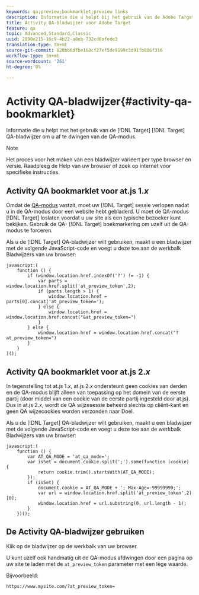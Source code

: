 ```yaml
---
keywords: qa;preview;bookmarklet;preview links
description: Informatie die u helpt bij het gebruik van de Adobe Target QA-bladwijzer om Target te forceren u uit de QA-modus vrij te geven.
title: Activity QA-bladwijzer voor Adobe Target
feature: qa
topic: Advanced,Standard,Classic
uuid: 2890e215-16c9-4b22-a8eb-732cd6efede3
translation-type: tm+mt
source-git-commit: 620bb6dfbe160cf27ef5de9199c3d91fb806f316
workflow-type: tm+mt
source-wordcount: '261'
ht-degree: 0%

---
```



# Activity QA-bladwijzer{#activity-qa-bookmarklet}

Informatie die u helpt met het gebruik van de [!DNL Target] [!DNL Target] QA-bladwijzer om u af te dwingen van de QA-modus.

>[!NOTE]
>
>Het proces voor het maken van een bladwijzer varieert per type browser en versie. Raadpleeg de Help van uw browser of zoek op internet voor specifieke instructies.

## Activity QA bookmarklet voor at.js 1.*x*

Omdat de [QA-modus](../../c-activities/c-activity-qa/activity-qa.md#concept_9329EF33DE7D41CA9815C8115DBC4E40) vastzit, moet uw [!DNL Target] sessie verlopen nadat u in de QA-modus door een website hebt gebladerd. U moet de QA-modus [!DNL Target] loslaten voordat u uw site als een typische bezoeker kunt bekijken. Gebruik de QA- [!DNL Target] boekmarkering om uzelf uit de QA-modus te forceren.

Als u de [!DNL Target] QA-bladwijzer wilt gebruiken, maakt u een bladwijzer met de volgende JavaScript-code en voegt u deze toe aan de werkbalk Bladwijzers van uw browser:

```
javascript:(
    function () {
        if (window.location.href.indexOf('?') != -1) {
            var parts = window.location.href.split('at_preview_token',2);
            if (parts.length > 1) {
                window.location.href = parts[0].concat('at_preview_token=');
            } else {
                window.location.href = window.location.href.concat("&at_preview_token=")
            }
        } else {
            window.location.href = window.location.href.concat("?at_preview_token=")
        }
    }
)();
```

## Activity QA bookmarklet voor at.js 2.*x*

In tegenstelling tot at.js 1.*x*, at.js 2.*x* ondersteunt geen cookies van derden en de QA-modus blijft alleen van toepassing op het domein van de eerste partij (door middel van een cookie van de eerste partij ingesteld door at.js). Dus in at.js 2.*x*, wordt de QA wijzesessie beheerd slechts op cliënt-kant en geen QA wijzecookies worden verzonden naar Doel.

Als u de [!DNL Target] QA-bladwijzer wilt gebruiken, maakt u een bladwijzer met de volgende JavaScript-code en voegt u deze toe aan de werkbalk Bladwijzers van uw browser:

```
javascript:(
    function () {
        var AT_QA_MODE = 'at_qa_mode=';
        var isSet = document.cookie.split(';').some(function (cookie) {
            return cookie.trim().startsWith(AT_QA_MODE);
        });
        if (isSet) {
            document.cookie = AT_QA_MODE + '; Max-Age=-99999999;';
            var url = window.location.href.split('at_preview_token',2)[0];
            window.location.href = url.substring(0, url.length - 1);
        }
    })();
```

## De Activity QA-bladwijzer gebruiken

Klik op de bladwijzer op de werkbalk van uw browser.

U kunt uzelf ook handmatig uit de QA-modus afdwingen door een pagina op uw site te laden met de `at_preview_token` parameter met een lege waarde.

Bijvoorbeeld:

`https://www.mysite.com/?at_preview_token=`
